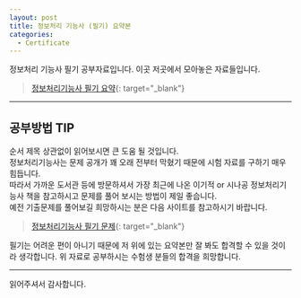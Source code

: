```yaml
---
layout: post
title: 정보처리 기능사 (필기) 요약본
categories:
  - Certificate
---
```


정보처리 기능사 필기 공부자료입니다. 이곳 저곳에서 모아놓은 자료들입니다.  
> [정보처리기능사 필기 요약](https://1drv.ms/f/s!AnCKISpAsNPvi8QgQbEhABnSsjUV-w){: target="_blank"}  

---
## 공부방법 TIP  
순서 제목 상관없이 읽어보시면 큰 도움 될 것입니다.  
정보처리기능사는 문제 공개가 꽤 오래 전부터 막혔기 때문에 시험 자료를 구하기 매우 힘듭니다.  
따라서 가까운 도서관 등에 방문하셔서 가장 최근에 나온 이기적 or 시나공 정보처리기능사 책을 참고하시고 문제를 풀어 보시는 방법이 제일 좋습니다.  
예전 기출문제를 풀어보길 희망하시는 분은 다음 사이트를 참고하시기 바랍니다.  
> [정보처리기능사 필기 문제](https://www.comcbt.com/xe/j1){: target="_blank"}  

필기는 어려운 편이 아니기 때문에 저 위에 있는 요약본만 잘 봐도 합격할 수 있을 것이라 생각합니다. 위 자료로 공부하시는 수험생 분들의 합격을 희망합니다.  

---

읽어주셔서 감사합니다.
